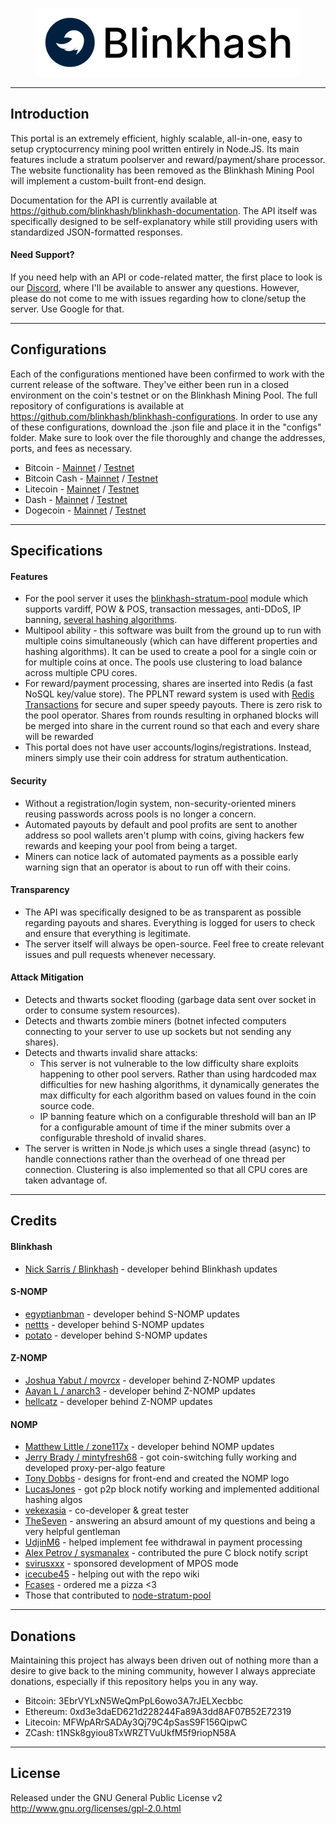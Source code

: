 <p align="center">
    <img src="resources/blinkhash-logo-text3.png" height="110"></img>
</p>

---

## Introduction

This portal is an extremely efficient, highly scalable, all-in-one, easy to setup cryptocurrency mining pool written entirely in Node.JS. Its main features include a stratum poolserver and reward/payment/share processor. The website functionality has been removed as the Blinkhash Mining Pool will implement a custom-built front-end design.

Documentation for the API is currently available at https://github.com/blinkhash/blinkhash-documentation. The API itself was specifically designed to be self-explanatory while still providing users with standardized JSON-formatted responses.

#### Need Support?

If you need help with an API or code-related matter, the first place to look is our [Discord](https://www.discord.gg/x2vgyZP), where I'll be available to answer any questions. However, please do not come to me with issues regarding how to clone/setup the server. Use Google for that.

---
## Configurations

Each of the configurations mentioned have been confirmed to work with the current release of the software. They've either been run in a closed environment on the coin's testnet or on the Blinkhash Mining Pool. The full repository of configurations is available at https://github.com/blinkhash/blinkhash-configurations. In order to use any of these configurations, download the .json file and place it in the "configs" folder. Make sure to look over the file thoroughly and change the addresses, ports, and fees as necessary.

* Bitcoin - [Mainnet](https://github.com/blinkhash/blinkhash-configurations/blob/master/configs/bitcoin-sha256d.json) / [Testnet](https://github.com/blinkhash/blinkhash-configurations/blob/master/configs/bitcoin-sha256d-testnet.json)
* Bitcoin Cash - [Mainnet](https://github.com/blinkhash/blinkhash-configurations/blob/master/configs/bitcoincash-sha256d.json) / [Testnet](https://github.com/blinkhash/blinkhash-configurations/blob/master/configs/bitcoincash-sha256d-testnet.json)
* Litecoin - [Mainnet](https://github.com/blinkhash/blinkhash-configurations/blob/master/configs/litecoin-scrypt.json) / [Testnet](https://github.com/blinkhash/blinkhash-configurations/blob/master/configs/litecoin-scrypt-testnet.json)
* Dash - [Mainnet](https://github.com/blinkhash/blinkhash-configurations/blob/master/configs/dash-x11.json) / [Testnet](https://github.com/blinkhash/blinkhash-configurations/blob/master/configs/dash-x11-testnet.json)
* Dogecoin - [Mainnet](https://github.com/blinkhash/blinkhash-configurations/blob/master/configs/dogecoin-scrypt.json) / [Testnet](https://github.com/blinkhash/blinkhash-configurations/blob/master/configs/dogecoin-scrypt-testnet.json)

---

## Specifications

#### Features

* For the pool server it uses the [blinkhash-stratum-pool](https://github.com/blinkhash/blinkhash-stratum-pool) module which supports vardiff, POW & POS, transaction messages, anti-DDoS, IP banning, [several hashing algorithms](https://github.com/blinkhash/blinkhash-stratum-pool#hashing-algorithms-supported).
* Multipool ability - this software was built from the ground up to run with multiple coins simultaneously (which can have different properties and hashing algorithms). It can be used to create a pool for a single coin or for multiple coins at once. The pools use clustering to load balance across multiple CPU cores.
* For reward/payment processing, shares are inserted into Redis (a fast NoSQL key/value store). The PPLNT reward system is used with [Redis Transactions](http://redis.io/topics/transactions) for secure and super speedy payouts. There is zero risk to the pool operator. Shares from rounds resulting in orphaned blocks will be merged into share in the current round so that each and every share will be rewarded
* This portal does not have user accounts/logins/registrations. Instead, miners simply use their coin address for stratum authentication.

#### Security

* Without a registration/login system, non-security-oriented miners reusing passwords across pools is no longer a concern.
* Automated payouts by default and pool profits are sent to another address so pool wallets aren't plump with coins, giving hackers few rewards and keeping your pool from being a target.
* Miners can notice lack of automated payments as a possible early warning sign that an operator is about to run off with their coins.

#### Transparency

* The API was specifically designed to be as transparent as possible regarding payouts and shares. Everything is logged for users to check and ensure that everything is legitimate.
* The server itself will always be open-source. Feel free to create relevant issues and pull requests whenever necessary.

#### Attack Mitigation

* Detects and thwarts socket flooding (garbage data sent over socket in order to consume system resources).
* Detects and thwarts zombie miners (botnet infected computers connecting to your server to use up sockets but not sending any shares).
* Detects and thwarts invalid share attacks:
   * This server is not vulnerable to the low difficulty share exploits happening to other pool servers. Rather than using hardcoded max difficulties for new hashing algorithms, it dynamically generates the max difficulty for each algorithm based on values found in the coin source code.
   * IP banning feature which on a configurable threshold will ban an IP for a configurable amount of time if the miner submits over a configurable threshold of invalid shares.
* The server is written in Node.js which uses a single thread (async) to handle connections rather than the overhead of one thread per connection. Clustering is also implemented so that all CPU cores are taken advantage of.

---

## Credits

#### Blinkhash
* [Nick Sarris / Blinkhash](https://github.com/blinkhash) - developer behind Blinkhash updates

#### S-NOMP
* [egyptianbman](https://github.com/egyptianbman) - developer behind S-NOMP updates
* [nettts](https://github.com/nettts) - developer behind S-NOMP updates
* [potato](https://github.com/zzzpotato) - developer behind S-NOMP updates

#### Z-NOMP
* [Joshua Yabut / movrcx](https://github.com/joshuayabut) - developer behind Z-NOMP updates
* [Aayan L / anarch3](https://github.com/aayanl) - developer behind Z-NOMP updates
* [hellcatz](https://github.com/hellcatz) - developer behind Z-NOMP updates

#### NOMP
* [Matthew Little / zone117x](https://github.com/zone117x) - developer behind NOMP updates
* [Jerry Brady / mintyfresh68](https://github.com/bluecircle) - got coin-switching fully working and developed proxy-per-algo feature
* [Tony Dobbs](http://anthonydobbs.com) - designs for front-end and created the NOMP logo
* [LucasJones](//github.com/LucasJones) - got p2p block notify working and implemented additional hashing algos
* [vekexasia](//github.com/vekexasia) - co-developer & great tester
* [TheSeven](//github.com/TheSeven) - answering an absurd amount of my questions and being a very helpful gentleman
* [UdjinM6](//github.com/UdjinM6) - helped implement fee withdrawal in payment processing
* [Alex Petrov / sysmanalex](https://github.com/sysmanalex) - contributed the pure C block notify script
* [svirusxxx](//github.com/svirusxxx) - sponsored development of MPOS mode
* [icecube45](//github.com/icecube45) - helping out with the repo wiki
* [Fcases](//github.com/Fcases) - ordered me a pizza <3
* Those that contributed to [node-stratum-pool](//github.com/zone117x/node-stratum-pool#credits)

---

## Donations

Maintaining this project has always been driven out of nothing more than a desire to give back to the mining community, however I always appreciate donations, especially if this repository helps you in any way.

- Bitcoin: 3EbrVYLxN5WeQmPpL6owo3A7rJELXecbbc
- Ethereum: 0xd3e3daED621d228244Fa89A3dd8AF07B52E72319
- Litecoin: MFWpARrSADAy3Qj79C4pSasS9F156QipwC
- ZCash: t1NSk8gyiou8TxWRZTVuUkfM5f9riopN58A

---

## License

Released under the GNU General Public License v2
http://www.gnu.org/licenses/gpl-2.0.html
